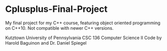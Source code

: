 # Cplusplus-Final-Project
My final project for my C++ course, featuring object oriented programming on C++10. Not compatible with newer C++ versions.

Kutztown University of Pennsylvania
CSC 136 Computer Science II
Code by Harold Baguinon and Dr. Daniel Spiegel

